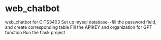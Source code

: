 # web_chatbot

web_chatbot for CITS3403
Set up mysql database--fill the password field, and create corresponding table
Fill the APIKEY and organization for GPT function
Run the flask project